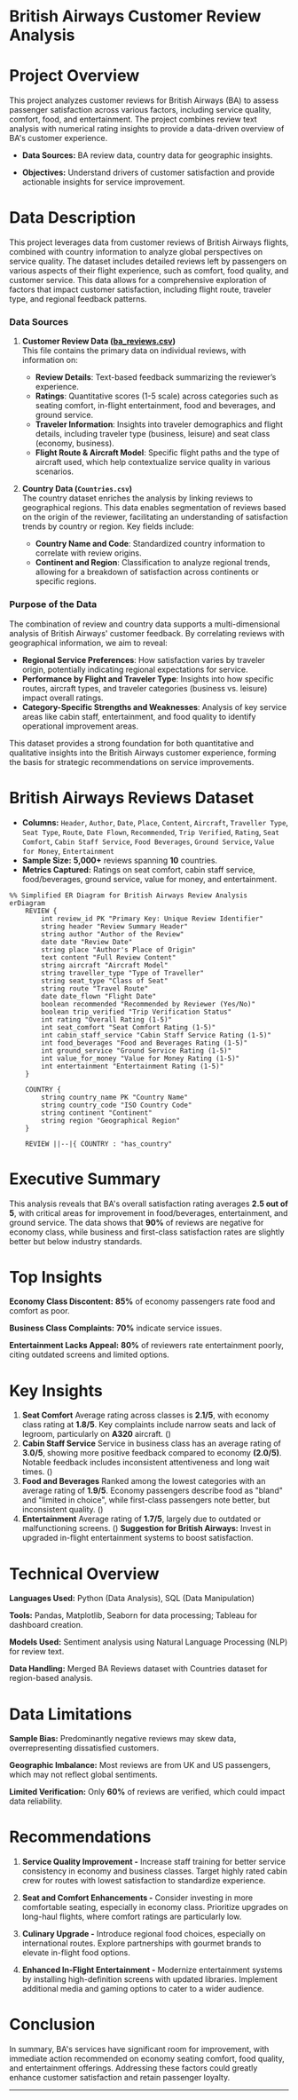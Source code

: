 # British Airways Customer Review Analysis

# Project Overview 
This project analyzes customer reviews for British Airways (BA) to assess passenger satisfaction across various factors, including service quality, comfort, food, and entertainment. The project combines review text analysis with numerical rating insights to provide a data-driven overview of BA's customer experience.

- **Data Sources:** BA review data, country data for geographic insights.

- **Objectives:** Understand drivers of customer satisfaction and provide actionable insights for service improvement.

# Data Description 

This project leverages data from customer reviews of British Airways flights, combined with country information to analyze global perspectives on service quality. The dataset includes detailed reviews left by passengers on various aspects of their flight experience, such as comfort, food quality, and customer service. This data allows for a comprehensive exploration of factors that impact customer satisfaction, including flight route, traveler type, and regional feedback patterns.

### Data Sources
1. **Customer Review Data ([ba_reviews.csv](./ba_reviews.csv))**  
   This file contains the primary data on individual reviews, with information on:
   - **Review Details**: Text-based feedback summarizing the reviewer’s experience.
   - **Ratings**: Quantitative scores (1-5 scale) across categories such as seating comfort, in-flight entertainment, food and beverages, and ground service.
   - **Traveler Information**: Insights into traveler demographics and flight details, including traveler type (business, leisure) and seat class (economy, business).
   - **Flight Route & Aircraft Model**: Specific flight paths and the type of aircraft used, which help contextualize service quality in various scenarios.

2. **Country Data (`Countries.csv`)**  
   The country dataset enriches the analysis by linking reviews to geographical regions. This data enables segmentation of reviews based on the origin of the reviewer, facilitating an understanding of satisfaction trends by country or region. Key fields include:
   - **Country Name and Code**: Standardized country information to correlate with review origins.
   - **Continent and Region**: Classification to analyze regional trends, allowing for a breakdown of satisfaction across continents or specific regions.

### Purpose of the Data
The combination of review and country data supports a multi-dimensional analysis of British Airways' customer feedback. By correlating reviews with geographical information, we aim to reveal:
   - **Regional Service Preferences**: How satisfaction varies by traveler origin, potentially indicating regional expectations for service.
   - **Performance by Flight and Traveler Type**: Insights into how specific routes, aircraft types, and traveler categories (business vs. leisure) impact overall ratings.
   - **Category-Specific Strengths and Weaknesses**: Analysis of key service areas like cabin staff, entertainment, and food quality to identify operational improvement areas.

This dataset provides a strong foundation for both quantitative and qualitative insights into the British Airways customer experience, forming the basis for strategic recommendations on service improvements.

# British Airways Reviews Dataset
- **Columns:** `Header`, `Author`, `Date`, `Place`, `Content`, `Aircraft`, `Traveller Type`, `Seat Type`, `Route`, `Date Flown`, `Recommended`, `Trip Verified`, `Rating`, `Seat Comfort`, `Cabin Staff Service`, `Food Beverages`, `Ground Service`, `Value for Money`, `Entertainment`
- **Sample Size:** **5,000+** reviews spanning **10** countries.
- **Metrics Captured:** Ratings on seat comfort, cabin staff service, food/beverages, ground service, value for money, and entertainment.
```mermaid
%% Simplified ER Diagram for British Airways Review Analysis
erDiagram
    REVIEW {
        int review_id PK "Primary Key: Unique Review Identifier"
        string header "Review Summary Header"
        string author "Author of the Review"
        date date "Review Date"
        string place "Author's Place of Origin"
        text content "Full Review Content"
        string aircraft "Aircraft Model"
        string traveller_type "Type of Traveller"
        string seat_type "Class of Seat"
        string route "Travel Route"
        date date_flown "Flight Date"
        boolean recommended "Recommended by Reviewer (Yes/No)"
        boolean trip_verified "Trip Verification Status"
        int rating "Overall Rating (1-5)"
        int seat_comfort "Seat Comfort Rating (1-5)"
        int cabin_staff_service "Cabin Staff Service Rating (1-5)"
        int food_beverages "Food and Beverages Rating (1-5)"
        int ground_service "Ground Service Rating (1-5)"
        int value_for_money "Value for Money Rating (1-5)"
        int entertainment "Entertainment Rating (1-5)"
    }
    
    COUNTRY {
        string country_name PK "Country Name"
        string country_code "ISO Country Code"
        string continent "Continent"
        string region "Geographical Region"
    }

    REVIEW ||--|{ COUNTRY : "has_country"

```
# Executive Summary 
This analysis reveals that BA's overall satisfaction rating averages **2.5 out of 5**, with critical areas for improvement in food/beverages, entertainment, and ground service. The data shows that **90%** of reviews are negative for economy class, while business and first-class satisfaction rates are slightly better but below industry standards.

# Top Insights
**Economy Class Discontent:** **85%** of economy passengers rate food and comfort as poor.

**Business Class Complaints:** **70%** indicate service issues.

**Entertainment Lacks Appeal:** **80%** of reviewers rate entertainment poorly, citing outdated screens and limited options.

# Key Insights 

1. **Seat Comfort**
Average rating across classes is **2.1/5**, with economy class rating at **1.8/5**.
Key complaints include narrow seats and lack of legroom, particularly on **A320** aircraft.
()
2. **Cabin Staff Service**
Service in business class has an average rating of **3.0/5**, showing more positive feedback compared to economy **(2.0/5)**.
Notable feedback includes inconsistent attentiveness and long wait times.
()
3. **Food and Beverages**
Ranked among the lowest categories with an average rating of **1.9/5**.
Economy passengers describe food as "bland" and "limited in choice", while first-class passengers note better, but inconsistent quality.
()
4. **Entertainment**
Average rating of **1.7/5**, largely due to outdated or malfunctioning screens.
()
**Suggestion for British Airways:** Invest in upgraded in-flight entertainment systems to boost satisfaction.

# Technical Overview 
**Languages Used:** Python (Data Analysis), SQL (Data Manipulation)

**Tools:** Pandas, Matplotlib, Seaborn for data processing; Tableau for dashboard creation.

**Models Used:** Sentiment analysis using Natural Language Processing (NLP) for review text.

**Data Handling:** Merged BA Reviews dataset with Countries dataset for region-based analysis.

# Data Limitations 
**Sample Bias:** Predominantly negative reviews may skew data, overrepresenting dissatisfied customers.

**Geographic Imbalance:** Most reviews are from UK and US passengers, which may not reflect global sentiments.

**Limited Verification:** Only **60%** of reviews are verified, which could impact data reliability.

# Recommendations 

1. **Service Quality Improvement -**
Increase staff training for better service consistency in economy and business classes.
Target highly rated cabin crew for routes with lowest satisfaction to standardize experience.

2. **Seat and Comfort Enhancements -**
Consider investing in more comfortable seating, especially in economy class.
Prioritize upgrades on long-haul flights, where comfort ratings are particularly low.

3. **Culinary Upgrade -**
Introduce regional food choices, especially on international routes.
Explore partnerships with gourmet brands to elevate in-flight food options.

4. **Enhanced In-Flight Entertainment -**
Modernize entertainment systems by installing high-definition screens with updated libraries.
Implement additional media and gaming options to cater to a wider audience.

# Conclusion 

In summary, BA's services have significant room for improvement, with immediate action recommended on economy seating comfort, food quality, and entertainment offerings. Addressing these factors could greatly enhance customer satisfaction and retain passenger loyalty.

---
